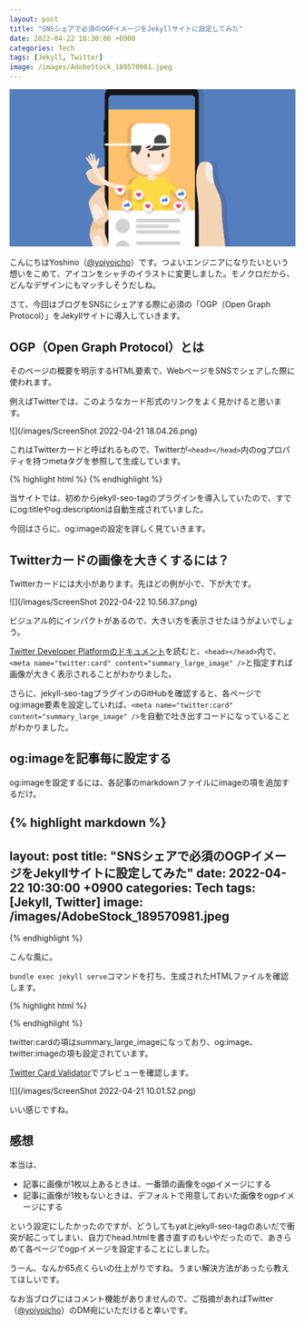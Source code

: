 ```yaml
---
layout: post
title: "SNSシェアで必須のOGPイメージをJekyllサイトに設定してみた"
date: 2022-04-22 10:30:00 +0900
categories: Tech
tags: [Jekyll, Twitter]
image: /images/AdobeStock_189570981.jpeg
---
```

![](/images/AdobeStock_189570981.jpeg)

こんにちはYoshino（[@yoiyoicho](https://twitter.com/yoiyoicho)）です。つよいエンジニアになりたいという想いをこめて、アイコンをシャチのイラストに変更しました。モノクロだから、どんなデザインにもマッチしそうだしね。

さて、今回はブログをSNSにシェアする際に必須の「OGP（Open Graph Protocol）」をJekyllサイトに導入していきます。

## OGP（Open Graph Protocol）とは

そのページの概要を明示するHTML要素で、WebページをSNSでシェアした際に使われます。

例えばTwitterでは、このようなカード形式のリンクをよく見かけると思います。

![](/images/ScreenShot 2022-04-21 18.04.26.png)

これはTwitterカードと呼ばれるもので、Twitterが`<head></head>`内のogプロパティを持つmetaタグを参照して生成しています。

{% highlight html %}
<meta property="og:title" content="JekyllとGitHub Pagesで静的サイトを作成してみた" />
<meta property="og:locale" content="ja" />
<meta property="og:description" content="こんにちは。Webエンジニア転職を目指して学習＆個人開発中のYoshino（@yoiyoicho）です。" />
<meta property="og:url" content="http://yoiyoicho.github.io/tech/2022/04/18/hands-on-jekyll.html" />
<meta property="og:site_name" content="MY’s Tech Blog" />
<meta property="og:type" content="article" />
<meta property="og:image" content="https://yoiyoicho.github.io/assets/images/banners/home.jpeg">
<meta name="twitter:card" content="summary" />
<meta property="twitter:title" content="JekyllとGitHub Pagesで静的サイトを作成してみた" />
{% endhighlight %}

当サイトでは、初めからjekyll-seo-tagのプラグインを導入していたので、すでにog:titleやog:descriptionは自動生成されていました。

今回はさらに、og:imageの設定を詳しく見ていきます。

## Twitterカードの画像を大きくするには？

Twitterカードには大小があります。先ほどの例が小で、下が大です。

![](/images/ScreenShot 2022-04-22 10.56.37.png)

ビジュアル的にインパクトがあるので、大きい方を表示させたほうがよいでしょう。

[Twitter Developer Platformのドキュメント](https://developer.twitter.com/en/docs/twitter-for-websites/cards/overview/abouts-cards)を読むと、`<head></head>`内で、`<meta name="twitter:card" content="summary_large_image" />`と指定すれば画像が大きく表示されることがわかりました。

さらに、jekyll-seo-tagプラグインのGitHubを確認すると、各ページでog:image要素を設定していれば、`<meta name="twitter:card" content="summary_large_image" />`を自動で吐き出すコードになっていることがわかりました。

## og:imageを記事毎に設定する

og:imageを設定するには、各記事のmarkdownファイルにimageの項を追加するだけ。

{% highlight markdown %}
---
layout: post
title: "SNSシェアで必須のOGPイメージをJekyllサイトに設定してみた"
date: 2022-04-22 10:30:00 +0900
categories: Tech
tags: [Jekyll, Twitter]
image: /images/AdobeStock_189570981.jpeg
---
{% endhighlight %}

こんな風に。

`bundle exec jekyll serve`コマンドを打ち、生成されたHTMLファイルを確認します。

{% highlight html %}
<!-- Begin Jekyll SEO tag v2.8.0 -->
<title>SNSシェアで必須のOGPイメージをJekyllサイトに設定してみた | MY’s Tech Blog</title>
<meta name="generator" content="Jekyll v3.9.0" />
<meta property="og:title" content="SNSシェアで必須のOGPイメージをJekyllサイトに設定してみた" />
<meta name="author" content="Minako Yoshino" />
<meta property="og:locale" content="ja" />
<meta name="description" content="Webエンジニア転職と個人開発の記録を発信します。" />
<meta property="og:description" content="Webエンジニア転職と個人開発の記録を発信します。" />
<link rel="canonical" href="http://yoiyoicho.github.io/tech/2022/04/22/add-ogp-image-to-jekyll.html" />
<meta property="og:url" content="http://yoiyoicho.github.io/tech/2022/04/22/add-ogp-image-to-jekyll.html" />
<meta property="og:site_name" content="MY’s Tech Blog" />
<meta property="og:image" content="http://yoiyoicho.github.io/images/AdobeStock_189570981.jpeg" />
<meta property="og:type" content="article" />
<meta property="article:published_time" content="2022-04-22T10:30:00+09:00" />
<meta name="twitter:card" content="summary_large_image" />
<meta property="twitter:image" content="http://yoiyoicho.github.io/images/AdobeStock_189570981.jpeg" />
<meta property="twitter:title" content="SNSシェアで必須のOGPイメージをJekyllサイトに設定してみた" />
<script type="application/ld+json">
{"@context":"https://schema.org","@type":"BlogPosting","author":{"@type":"Person","name":"Minako Yoshino"},"dateModified":"2022-04-22T10:30:00+09:00","datePublished":"2022-04-22T10:30:00+09:00","description":"Webエンジニア転職と個人開発の記録を発信します。","headline":"SNSシェアで必須のOGPイメージをJekyllサイトに設定してみた","image":"http://yoiyoicho.github.io/images/AdobeStock_189570981.jpeg","mainEntityOfPage":{"@type":"WebPage","@id":"http://yoiyoicho.github.io/tech/2022/04/22/add-ogp-image-to-jekyll.html"},"url":"http://yoiyoicho.github.io/tech/2022/04/22/add-ogp-image-to-jekyll.html"}</script>
<!-- End Jekyll SEO tag -->
{% endhighlight %}

twitter:cardの項はsummary_large_imageになっており、og:image、twitter:imageの項も設定されています。

[Twitter Card Validator](https://cards-dev.twitter.com/validator)でプレビューを確認します。

![](/images/ScreenShot 2022-04-21 10.01.52.png)

いい感じですね。

## 感想

本当は、

- 記事に画像が1枚以上あるときは、一番頭の画像をogpイメージにする
- 記事に画像が1枚もないときは、デフォルトで用意しておいた画像をogpイメージにする

という設定にしたかったのですが、どうしてもyatとjekyll-seo-tagのあいだで衝突が起こってしまい、自力でhead.htmlを書き直すのもいやだったので、あきらめて各ページでogpイメージを設定することにしました。

うーん、なんか65点くらいの仕上がりですね。うまい解決方法があったら教えてほしいです。

なお当ブログにはコメント機能がありませんので、ご指摘があればTwitter（[@yoiyoicho](https://twitter.com/yoiyoicho)）のDM宛にいただけると幸いです。